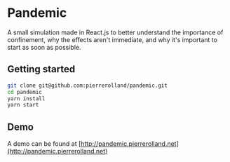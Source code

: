 # Pandemic

A small simulation made in React.js to better understand the importance of confinement, why the effects aren't immediate, and why it's important to start as soon as possible.

## Getting started

```bash
git clone git@github.com:pierrerolland/pandemic.git
cd pandemic
yarn install
yarn start
```

## Demo

A demo can be found at [http://pandemic.pierrerolland.net](http://pandemic.pierrerolland.net)

